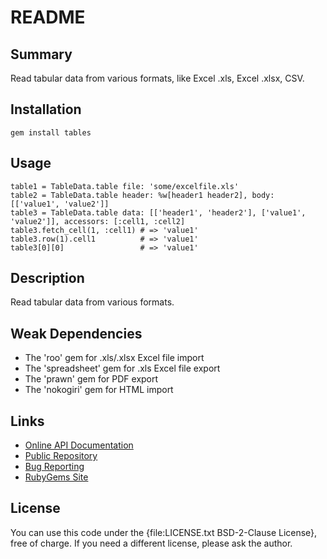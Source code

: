 README
======



Summary
-------

Read tabular data from various formats, like Excel .xls, Excel .xlsx, CSV.



Installation
------------

`gem install tables`



Usage
-----

    table1 = TableData.table file: 'some/excelfile.xls'
    table2 = TableData.table header: %w[header1 header2], body: [['value1', 'value2']]
    table3 = TableData.table data: [['header1', 'header2'], ['value1', 'value2']], accessors: [:cell1, :cell2]
    table3.fetch_cell(1, :cell1) # => 'value1'
    table3.row(1).cell1          # => 'value1'
    table3[0][0]                 # => 'value1'



Description
-----------

Read tabular data from various formats.



Weak Dependencies
-----------------

* The 'roo' gem for .xls/.xlsx Excel file import
* The 'spreadsheet' gem for .xls Excel file export
* The 'prawn' gem for PDF export
* The 'nokogiri' gem for HTML import



Links
-----

* [Online API Documentation](http://rdoc.info/github/apeiros/tabledata/master/frames)
* [Public Repository](https://github.com/apeiros/tabledata)
* [Bug Reporting](https://github.com/apeiros/tabledata/issues)
* [RubyGems Site](https://rubygems.org/gems/tabledata)



License
-------

You can use this code under the {file:LICENSE.txt BSD-2-Clause License}, free of charge.
If you need a different license, please ask the author.
